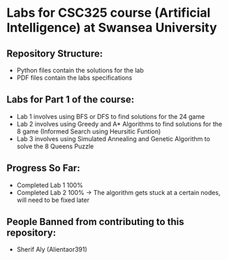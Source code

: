 # Labs for CSC325 course (Artificial Intelligence) at Swansea University

## Repository Structure:
* Python files contain the solutions for the lab
* PDF files contain the labs specifications

## Labs for Part 1 of the course:
* Lab 1 involves using BFS or DFS to find solutions for the 24 game
* Lab 2 involves using Greedy and A* Algorithms to find solutions for the 8 game (Informed Search using Heursitic Funtion)
* Lab 3 involves using Simulated Annealing and Genetic Algorithm to solve the 8 Queens Puzzle

## Progress So Far:
* Completed Lab 1 100%
* Completed Lab 2 100% -> The algorithm gets stuck at a certain nodes, will need to be fixed later

## People Banned from contributing to this repository:
* Sherif Aly (Alientaor391)
